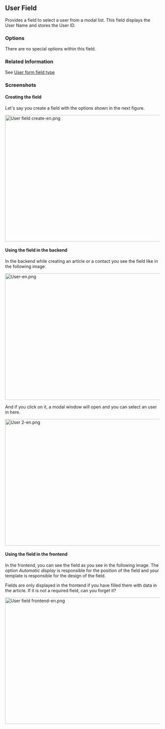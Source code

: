 <!-- Filename: J3.x:Adding_custom_fields/User_Field / Display title: Adding custom fields/User Field -->

## User Field

Provides a field to select a user from a modal list. This field displays
the User Name and stores the User ID.

### Options

There are no special options within this field.

### Related Information

See [User form field
type](https://docs.joomla.org/User_form_field_type "Special:MyLanguage/User form field type")

### Screenshots

#### Creating the field

Let's say you create a field with the options shown in the next figure.

<img
src="https://docs.joomla.org/images/thumb/1/1f/User_field_create-en.png/800px-User_field_create-en.png"
decoding="async"
srcset="https://docs.joomla.org/images/thumb/1/1f/User_field_create-en.png/1200px-User_field_create-en.png 1.5x, https://docs.joomla.org/images/1/1f/User_field_create-en.png 2x"
data-file-width="1291" data-file-height="661" width="800" height="410"
alt="User field create-en.png" />

#### Using the field in the backend

In the backend while creating an article or a contact you see the field
like in the following imageː

<img
src="https://docs.joomla.org/images/thumb/7/71/User-en.png/800px-User-en.png"
decoding="async"
srcset="https://docs.joomla.org/images/thumb/7/71/User-en.png/1200px-User-en.png 1.5x, https://docs.joomla.org/images/7/71/User-en.png 2x"
data-file-width="1291" data-file-height="661" width="800" height="410"
alt="User-en.png" />

And if you click on it, a modal window will open and you can select an
user in here.

<img
src="https://docs.joomla.org/images/thumb/1/1a/User_2-en.png/800px-User_2-en.png"
decoding="async"
srcset="https://docs.joomla.org/images/thumb/1/1a/User_2-en.png/1200px-User_2-en.png 1.5x, https://docs.joomla.org/images/1/1a/User_2-en.png 2x"
data-file-width="1291" data-file-height="661" width="800" height="410"
alt="User 2-en.png" />

#### Using the field in the frontend

In the frontend, you can see the field as you see in the following
image. The option *Automatic display* is responsible for the position of
the field and your template is responsible for the design of the
field.

Fields are only displayed in the frontend if you have filled them with
data in the article. If it is not a required field, can you forget it?

<img
src="https://docs.joomla.org/images/thumb/e/e5/User_field_frontend-en.png/800px-User_field_frontend-en.png"
decoding="async"
srcset="https://docs.joomla.org/images/thumb/e/e5/User_field_frontend-en.png/1200px-User_field_frontend-en.png 1.5x, https://docs.joomla.org/images/e/e5/User_field_frontend-en.png 2x"
data-file-width="1291" data-file-height="661" width="800" height="410"
alt="User field frontend-en.png" />

